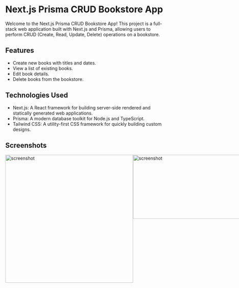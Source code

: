 # Next.js Prisma CRUD Bookstore App

Welcome to the Next.js Prisma CRUD Bookstore App! This project is a full-stack web application built with Next.js and Prisma, allowing users to perform CRUD (Create, Read, Update, Delete) operations on a bookstore.

## Features

- Create new books with titles and dates.
- View a list of existing books.
- Edit book details.
- Delete books from the bookstore.

## Technologies Used

- Next.js: A React framework for building server-side rendered and statically generated web applications.
- Prisma: A modern database toolkit for Node.js and TypeScript.
- Tailwind CSS: A utility-first CSS framework for quickly building custom designs.

## Screenshots

<div style="display: flex; justify-content: space-between;">
  <img src="https://github.com/Basab-Saha/crud-next/assets/134124512/b80b0d2b-ab34-4907-bbdd-6d3ac342a083" alt="screenshot" width="400">
  <img src="https://github.com/Basab-Saha/crud-next/assets/134124512/8ceb3a8c-e866-451c-8d70-8db6960729c6" alt="screenshot" width="400" height="200">
</div>
